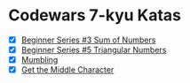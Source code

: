# Codewars 7-kyu Katas


- [x] [Beginner Series #3 Sum of Numbers](./beginner-series-3-sum-of-numbers)
- [x] [Beginner Series #5 Triangular Numbers](./beginner-series-5-triangular-numbers)
- [x] [Mumbling](./mumbling)
- [x] [Get the Middle Character](./get-the-middle-character)
